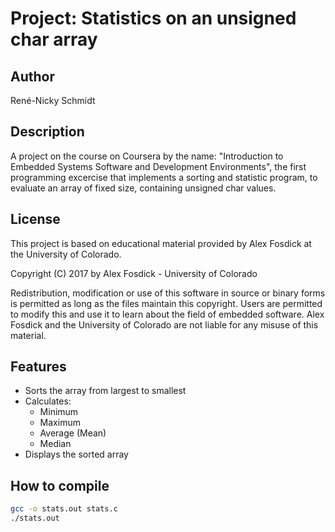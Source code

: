 # Project: Statistics on an unsigned char array

## Author
René-Nicky Schmidt

## Description
A project on the course on Coursera by the name: "Introduction to Embedded Systems Software and Development Environments", the first programming excercise that implements a sorting and statistic program, to evaluate an array of fixed size, containing unsigned char values.

## License
This project is based on educational material provided by Alex Fosdick at the University of Colorado.

Copyright (C) 2017 by Alex Fosdick - University of Colorado

Redistribution, modification or use of this software in source or binary forms is permitted as long as the files maintain this copyright. Users are permitted to modify this and use it to learn about the field of embedded software. Alex Fosdick and the University of Colorado are not liable for any misuse of this material.


## Features
- Sorts the array from largest to smallest
- Calculates:
  - Minimum
  - Maximum
  - Average (Mean)
  - Median
- Displays the sorted array

## How to compile
```bash
gcc -o stats.out stats.c
./stats.out
```
